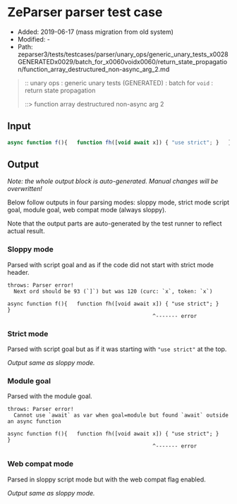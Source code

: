 # ZeParser parser test case

- Added: 2019-06-17 (mass migration from old system)
- Modified: -
- Path: zeparser3/tests/testcases/parser/unary_ops/generic_unary_tests_x0028GENERATEDx0029/batch_for_x0060voidx0060/return_state_propagation/function_array_destructured_non-async_arg_2.md

> :: unary ops : generic unary tests (GENERATED) : batch for `void` : return state propagation
>
> ::> function array destructured non-async arg 2

## Input

`````js
async function f(){   function fh([void await x]) { "use strict"; }   }
`````

## Output

_Note: the whole output block is auto-generated. Manual changes will be overwritten!_

Below follow outputs in four parsing modes: sloppy mode, strict mode script goal, module goal, web compat mode (always sloppy).

Note that the output parts are auto-generated by the test runner to reflect actual result.

### Sloppy mode

Parsed with script goal and as if the code did not start with strict mode header.

`````
throws: Parser error!
  Next ord should be 93 (`]`) but was 120 (curc: `x`, token: `x`)

async function f(){   function fh([void await x]) { "use strict"; }   }
                                              ^------- error
`````

### Strict mode

Parsed with script goal but as if it was starting with `"use strict"` at the top.

_Output same as sloppy mode._

### Module goal

Parsed with the module goal.

`````
throws: Parser error!
  Cannot use `await` as var when goal=module but found `await` outside an async function

async function f(){   function fh([void await x]) { "use strict"; }   }
                                              ^------- error
`````


### Web compat mode

Parsed in sloppy script mode but with the web compat flag enabled.

_Output same as sloppy mode._
